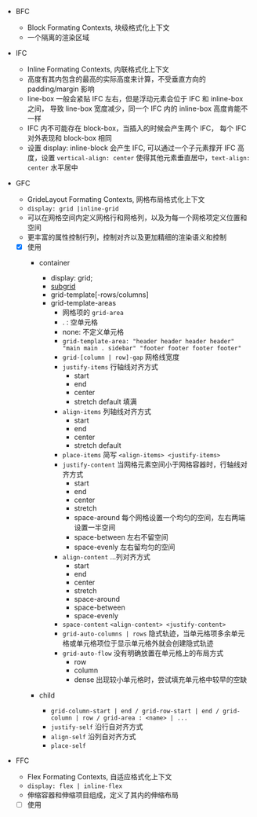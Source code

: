 - BFC 
  - Block Formating Contexts, 块级格式化上下文 
  - 一个隔离的渲染区域

- IFC
  - Inline Formating Contexts, 内联格式化上下文
  - 高度有其内包含的最高的实际高度来计算，不受垂直方向的 padding/margin 影响
  - line-box 一般会紧贴 IFC 左右，但是浮动元素会位于 IFC 和 inline-box 之间， 导致 line-box 宽度减少，同一个 IFC 内的 inline-box 高度肯能不一样
  - IFC 内不可能存在 block-box，当插入的时候会产生两个 IFC， 每个 IFC 对外表现和 block-box 相同
  - 设置 display: inline-block 会产生 IFC, 可以通过一个子元素撑开 IFC 高度，设置 `vertical-align: center` 使得其他元素垂直居中，`text-align: center` 水平居中

- GFC
  - GrideLayout Formating Contexts, 网格布局格式化上下文
  - `display: grid |inline-grid`
  - 可以在网格空间内定义网格行和网格列，以及为每一个网格项定义位置和空间
  - 更丰富的属性控制行列，控制对齐以及更加精细的渲染语义和控制
  - [x] 使用 
    - container
      - display: grid;
      - [subgrid](https://www.w3.org/TR/css-grid-2/#subgrids)
      - grid-template[-rows/columns]
      - grid-template-areas
        - <grid-area-name> 网格项的  `grid-area`
        - . : 空单元格
        - none: 不定义单元格
        - `grid-template-area: "header header header header" "main main . sidebar" "footer footer footer footer"`
        - `grid-[column | row]-gap` 网格线宽度
        - `justify-items` 行轴线对齐方式
          - start
          - end
          - center
          - stretch default 填满
        - `align-items` 列轴线对齐方式
          - start
          - end
          - center
          - stretch default 
        - `place-items` 简写 `<align-items> <justify-items>` 
        - `justify-content` 当网格元素空间小于网格容器时，行轴线对齐方式
          - start
          - end
          - center
          - stretch
          - space-around 每个网格设置一个均匀的空间，左右两端设置一半空间
          - space-between 左右不留空间
          - space-evenly 左右留均匀的空间
        - `align-content` ...列对齐方式
          - start
          - end
          - center
          - stretch
          - space-around
          - space-between
          - space-evenly 
        - `space-content` `<align-content> <justify-content>` 
        - `grid-auto-columns | rows`  隐式轨迹，当单元格项多余单元格或单元格项位于显示单元格外就会创建隐式轨迹
        - `grid-auto-flow` 没有明确放置在单元格上的布局方式
          - row
          - column
          - dense 出现较小单元格时，尝试填充单元格中较早的空缺

    - child
      - `grid-column-start | end / grid-row-start | end / grid-column | row / grid-area : <name> | ...`
      - `justify-self` 沿行自对齐方式
      - `align-self` 沿列自对齐方式
      - `place-self`
- FFC
  - Flex Formating Contexts, 自适应格式化上下文
  - `display: flex | inline-flex`
  - 伸缩容器和伸缩项目组成，定义了其内的伸缩布局
  - [ ] 使用
